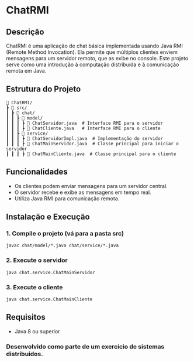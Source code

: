 # ChatRMI

## Descrição
ChatRMI é uma aplicação de chat básica implementada usando Java RMI (Remote Method Invocation). Ela permite que múltiplos clientes enviem mensagens para um servidor remoto, que as exibe no console. Este projeto serve como uma introdução à computação distribuída e à comunicação remota em Java.

## Estrutura do Projeto
```
📂 ChatRMI/
┣ 📂 src/
┃ ┣ 📂 chat/
┃ ┃ ┣ 📂 model/ 
┃ ┃ ┃ ┣ 📜 ChatServidor.java  # Interface RMI para o servidor
┃ ┃ ┃ ┣ 📜 ChatCliente.java   # Interface RMI para o cliente
┃ ┃ ┣ 📂 service/ 
┃ ┃ ┃ ┣ 📜 ChatServidorImpl.java  # Implementação do servidor
┃ ┃ ┃ ┣ 📜 ChatMainServidor.java  # Classe principal para iniciar o servidor
┃ ┃ ┃ ┣ 📜 ChatMainCliente.java  # Classe principal para o cliente
```

## Funcionalidades
- Os clientes podem enviar mensagens para um servidor central.
- O servidor recebe e exibe as mensagens em tempo real.
- Utiliza Java RMI para comunicação remota.

## Instalação e Execução
### 1. Compile o projeto (vá para a pasta src)
```
javac chat/model/*.java chat/service/*.java
```

### 2. Execute o servidor
```
java chat.service.ChatMainServidor
```

### 3. Execute o cliente
```
java chat.service.ChatMainCliente
```

## Requisitos
- Java 8 ou superior

### Desenvolvido como parte de um exercício de sistemas distribuídos.